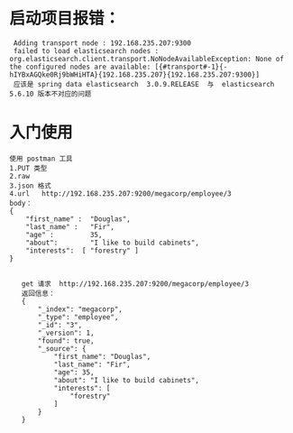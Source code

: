 # 启动项目报错：
     Adding transport node : 192.168.235.207:9300
     failed to load elasticsearch nodes : org.elasticsearch.client.transport.NoNodeAvailableException: None of the configured nodes are available: [{#transport#-1}{-hIYBxAGQke0Rj9bWHiHTA}{192.168.235.207}{192.168.235.207:9300}]
     应该是 spring data elasticsearch  3.0.9.RELEASE  与  elasticsearch 5.6.10 版本不对应的问题
# 入门使用
    使用 postman 工具 
    1.PUT 类型  
    2.raw 
    3.json 格式    
    4.url   http://192.168.235.207:9200/megacorp/employee/3
    body： 
    {
        "first_name" :  "Douglas",
        "last_name" :   "Fir",
        "age" :         35,
        "about":        "I like to build cabinets",
        "interests":  [ "forestry" ]
    }
   
   
       get 请求  http://192.168.235.207:9200/megacorp/employee/3 
       返回信息：
       {
           "_index": "megacorp",
           "_type": "employee",
           "_id": "3",
           "_version": 1,
           "found": true,
           "_source": {
               "first_name": "Douglas",
               "last_name": "Fir",
               "age": 35,
               "about": "I like to build cabinets",
               "interests": [
                   "forestry"
               ]
           }
       }
